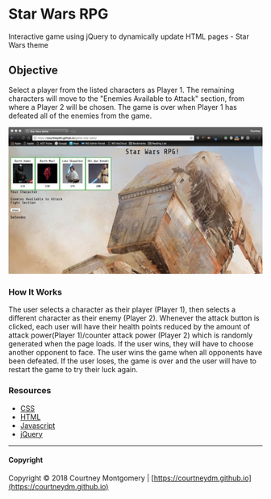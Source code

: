 # Star Wars RPG
Interactive game using jQuery to dynamically update HTML pages - Star Wars theme

## Objective
Select a player from the listed characters as Player 1. The remaining characters will move to the "Enemies Available to Attack" section, from where a Player 2 will be chosen. The game is over when Player 1 has defeated all of the enemies from the game.

![alt text](https://github.com/CourtneyDM/courtneydm.github.io/blob/master/public/assets/images/screenshots/_starwars-rpg.jpeg?raw=true  "Star Wars RPG")


### How It Works
The user selects a character as their player (Player 1), then selects a different character as their enemy (Player 2). Whenever the attack button is clicked, each user will have their health points reduced by the amount of attack power(Player 1)/counter attack power (Player 2) which is  randomly generated when the page loads. If the user wins, they will have to choose another opponent to face. The user wins the game when all opponents have been defeated. If the user loses, the game is over and the user will have to restart the game to try their luck again.

### Resources

* [CSS](https://www.codecademy.com)
* [HTML](https://www.freecodecamp.com)
* [Javascript](https://developer.mozilla.org/en-US/docs/Web/JavaScript)
* [jQuery](https://jquery.com)

---

#### Copyright

Copyright &copy; 2018 Courtney Montgomery | [https://courtneydm.github.io](https://courtneydm.github.io)